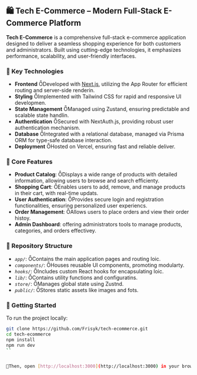## 🛍️ Tech E-Commerce – Modern Full-Stack E-Commerce Platform

**Tech E-Commerce** is a comprehensive full-stack e-commerce application designed to deliver a seamless shopping experience for both customers and administrators. Built using cutting-edge technologies, it emphasizes performance, scalability, and user-friendly interfaces.

### 🔧 Key Technologies

- **Frontend** Developed with [Next.js](https://nextjs.org/), utilizing the App Router for efficient routing and server-side renderin.
- **Styling** Implemented with Tailwind CSS for rapid and responsive UI developmen.
- **State Management** Managed using Zustand, ensuring predictable and scalable state handlin.
- **Authentication** Secured with NextAuth.js, providing robust user authentication mechanism.
- **Database** Integrated with a relational database, managed via Prisma ORM for type-safe database interaction.
- **Deployment** Hosted on Vercel, ensuring fast and reliable deliver.

### 🛒 Core Features

- **Product Catalog**: Displays a wide range of products with detailed information, allowing users to browse and search efficienty.
- **Shopping Cart**: Enables users to add, remove, and manage products in their cart, with real-time updats.
- **User Authentication**: Provides secure login and registration functionalities, ensuring personalized user experiencs.
- **Order Management**: Allows users to place orders and view their order histoy.
- **Admin Dashboard**: offering administrators tools to manage products, categories, and orders effectivey.

### 📂 Repository Structure

- *`app/`*: Contains the main application pages and routing loic.
- *`components/`*: Houses reusable UI components, promoting modularty.
- *`hooks/`*: Includes custom React hooks for encapsulating loic.
- *`lib/`*: Contains utility functions and configuratins.
- *`store/`*: Manages global state using Zustnd.
- *`public/`*: Stores static assets like images and fots.

### 🚀 Getting Started

To run the project locally:

```bash
git clone https://github.com/Frisyk/tech-ecommerce.git
cd tech-ecommerce
npm install
npm run dev
``


Then, open [http://localhost:3000](http://localhost:3000) in your browser to view the applicaion.
